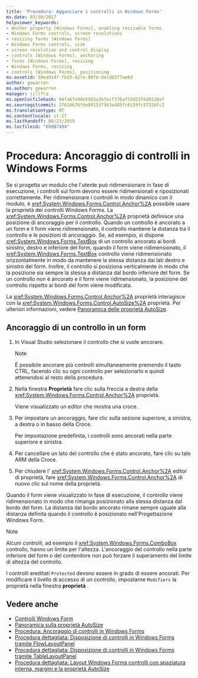 ```yaml
---
title: 'Procedura: Agganciare i controlli in Windows Forms'
ms.date: 03/30/2017
helpviewer_keywords:
- Anchor property [Windows Forms], enabling resizable forms
- Windows Forms controls, screen resolutions
- resizing forms [Windows Forms]
- Windows Forms controls, size
- screen resolution and control display
- controls [Windows Forms], anchoring
- forms [Windows Forms], resizing
- Windows Forms, resizing
- controls [Windows Forms], positioning
ms.assetid: 59ea914f-fbd3-427a-80fe-decd02f7ae6d
author: gewarren
ms.author: gewarren
manager: jillfra
ms.openlocfilehash: 94fa6fe90e5583a3bfecf376af59d53f6d8528af
ms.sourcegitcommit: 37616676fde89153f563a485fc6159fc57326fc2
ms.translationtype: MT
ms.contentlocale: it-IT
ms.lasthandoff: 08/23/2019
ms.locfileid: "69987494"
---
```

# <a name="how-to-anchor-controls-on-windows-forms"></a>Procedura: Ancoraggio di controlli in Windows Forms

Se si progetta un modulo che l'utente può ridimensionare in fase di esecuzione, i controlli sul form devono essere ridimensionati e riposizionati correttamente. Per ridimensionare i controlli in modo dinamico con il modulo, è <xref:System.Windows.Forms.Control.Anchor%2A> possibile usare la proprietà dei controlli Windows Forms. La <xref:System.Windows.Forms.Control.Anchor%2A> proprietà definisce una posizione di ancoraggio per il controllo. Quando un controllo è ancorato a un form e il form viene ridimensionato, il controllo mantiene la distanza tra il controllo e le posizioni di ancoraggio. Se, ad esempio, si dispone <xref:System.Windows.Forms.TextBox> di un controllo ancorato ai bordi sinistro, destro e inferiore del form, quando il form viene ridimensionato, il <xref:System.Windows.Forms.TextBox> controllo viene ridimensionato orizzontalmente in modo da mantenere la stessa distanza dai lati destro e sinistro del form. Inoltre, il controllo si posiziona verticalmente in modo che la posizione sia sempre la stessa a distanza dal bordo inferiore del form. Se un controllo non è ancorato e il form viene ridimensionato, la posizione del controllo rispetto ai bordi del form viene modificata.

La <xref:System.Windows.Forms.Control.Anchor%2A> proprietà interagisce con la <xref:System.Windows.Forms.Control.AutoSize%2A> proprietà. Per ulteriori informazioni, vedere [Panoramica delle proprietà AutoSize](autosize-property-overview.md).

## <a name="anchor-a-control-on-a-form"></a>Ancoraggio di un controllo in un form

1. In Visual Studio selezionare il controllo che si vuole ancorare.

    > [!NOTE]
    > È possibile ancorare più controlli simultaneamente premendo il tasto CTRL, facendo clic su ogni controllo per selezionarlo e quindi attenendosi al resto della procedura.

2. Nella finestra **Proprietà** fare clic sulla freccia a destra della <xref:System.Windows.Forms.Control.Anchor%2A> proprietà.

     Viene visualizzato un editor che mostra una croce.

3. Per impostare un ancoraggio, fare clic sulla sezione superiore, a sinistra, a destra o in basso della Croce.

     Per impostazione predefinita, i controlli sono ancorati nella parte superiore e sinistra.

4. Per cancellare un lato del controllo che è stato ancorato, fare clic su tale ARM della Croce.

5. Per chiudere l' <xref:System.Windows.Forms.Control.Anchor%2A> editor di proprietà, fare <xref:System.Windows.Forms.Control.Anchor%2A> di nuovo clic sul nome della proprietà.

Quando il form viene visualizzato in fase di esecuzione, il controllo viene ridimensionato in modo che rimanga posizionato alla stessa distanza dal bordo del form. La distanza dal bordo ancorato rimane sempre uguale alla distanza definita quando il controllo è posizionato nell'Progettazione Windows Form.

> [!NOTE]
> Alcuni controlli, ad esempio il <xref:System.Windows.Forms.ComboBox> controllo, hanno un limite per l'altezza. L'ancoraggio del controllo nella parte inferiore del form o del contenitore non può forzare il superamento del limite di altezza del controllo.

I controlli ereditati `Protected` devono essere in grado di essere ancorati. Per modificare il livello di accesso di un controllo, impostarne `Modifiers` la proprietà nella finestra **proprietà** .

## <a name="see-also"></a>Vedere anche

- [Controlli Windows Form](index.md)
- [Panoramica sulla proprietà AutoSize](autosize-property-overview.md)
- [Procedura: Ancoraggio di controlli in Windows Forms](how-to-dock-controls-on-windows-forms.md)
- [Procedura dettagliata: Disposizione di controlli in Windows Forms tramite FlowLayoutPanel](walkthrough-arranging-controls-on-windows-forms-using-a-flowlayoutpanel.md)
- [Procedura dettagliata: Disposizione di controlli in Windows Forms tramite TableLayoutPanel](walkthrough-arranging-controls-on-windows-forms-using-a-tablelayoutpanel.md)
- [Procedura dettagliata: Layout Windows Forms controlli con spaziatura interna, margini e la proprietà AutoSize](windows-forms-controls-padding-autosize.md)
